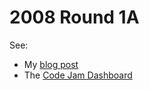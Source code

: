 # 2008 Round 1A #

See:

   - My [blog post](http://matthewdaws.github.io/20081a.html)
   - The [Code Jam Dashboard](https://code.google.com/codejam/contest/32016/dashboard) 